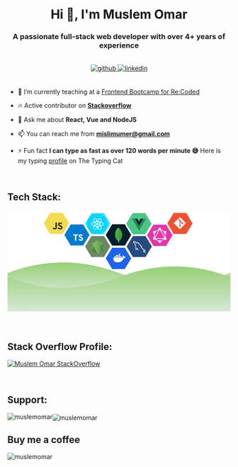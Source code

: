 <h1 align="center">Hi 👋, I'm Muslem Omar</h1>
<h3 align="center">A passionate full-stack web developer with over 4+ years of experience</h3>
<br>

<div align="center">
<a href="https://github.com/muslemomar" target="_blank">
<img src=https://img.shields.io/badge/github-%2324292e.svg?&style=for-the-badge&logo=github&logoColor=white alt=github style="margin-bottom: 5px;" />
</a>
<a href="https://www.linkedin.com/in/muslem-omar/" target="_blank">
<img src=https://img.shields.io/badge/linkedin-%231E77B5.svg?&style=for-the-badge&logo=linkedin&logoColor=white alt=linkedin style="margin-bottom: 5px;" />
</a>
</div>  
<br>

- 🔭 I’m currently teaching at a [Frontend Bootcamp for Re:Coded](https://www.re-coded.com/immersive-course/frontend-web-development)

- 🔥 Active contributor on [**Stackoverflow**](https://stackoverflow.com/users/8731231/muslem-omar)

- 💬 Ask me about **React, Vue and NodeJS**

- 📫 You can reach me from **mislimumer@gmail.com**

- ⚡ Fun fact **I can type as fast as over 120 words per minute 😅** Here is my typing [profile](https://thetypingcat.com/user/26711) on The Typing Cat

<br>

<h2 align="left">Tech Stack:</h2>
<h3 align="center">
<img src="https://raw.githubusercontent.com/muslemomar/muslemomar/main/tech-stack.png" alt="stacks"/>
</h3>
<br>

<h2 align="left">Stack Overflow Profile:</h2>

[![Muslem Omar StackOverflow](https://github-readme-stackoverflow.vercel.app/?userID=8731231&layout=compact)](https://stackoverflow.com/users/8731231) </p>
<br>

<h2 align="left">Support:</h2>

<p><img align="left" src="https://github-readme-stats.vercel.app/api/top-langs?username=muslemomar&show_icons=true&locale=en&layout=compact" alt="muslemomar" /></p>

<p><img align="center" src="https://github-readme-streak-stats.herokuapp.com/?user=muslemomar&" alt="muslemomar" /></p>

<h2 align="left">Buy me a coffee</h2>

<p><a href="https://www.buymeacoffee.com/muslemomar"> <img align="left" src="https://cdn.buymeacoffee.com/buttons/v2/default-yellow.png" height="50" width="210" alt="muslemomar" /></a></p><br><br>

